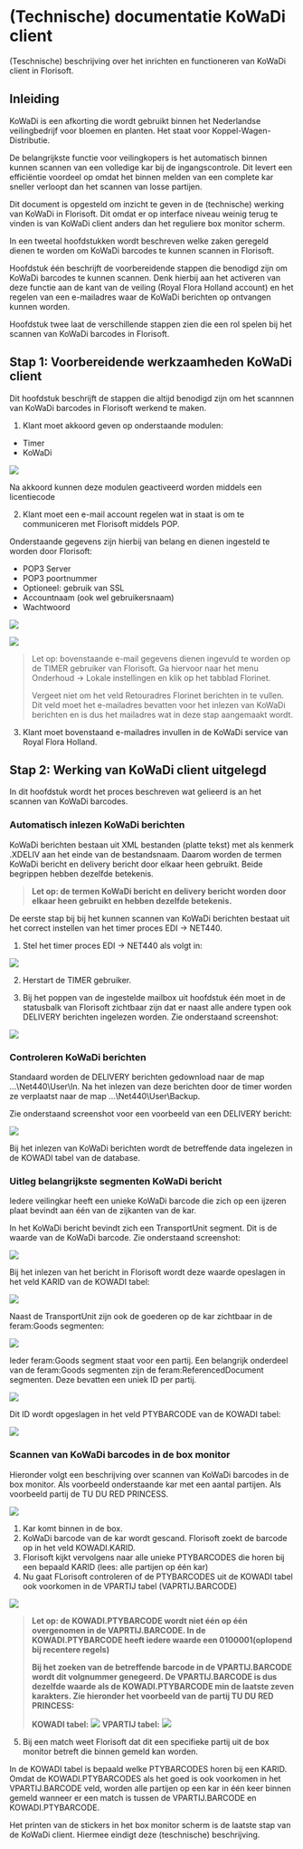 # (Technische) documentatie KoWaDi client

(Teschnische) beschrijving over het inrichten en functioneren van KoWaDi client in Florisoft.

## Inleiding
KoWaDi is een afkorting die wordt gebruikt binnen het Nederlandse veilingbedrijf voor bloemen en planten. Het staat voor Koppel-Wagen-Distributie.

De belangrijkste functie voor veilingkopers is het automatisch binnen kunnen scannen van een volledige kar bij de ingangscontrole. Dit levert een efficiëntie voordeel op omdat het binnen melden van een complete kar sneller verloopt dan het scannen van losse partijen.

Dit document is opgesteld om inzicht te geven in de (technische) werking van KoWaDi in Florisoft. Dit omdat er op interface niveau weinig terug te vinden is van KoWaDi client anders dan het reguliere box monitor scherm.

In een tweetal hoofdstukken wordt beschreven welke zaken geregeld dienen te worden om KoWaDi barcodes te kunnen scannen in Florisoft.

Hoofdstuk één beschrijft de voorbereidende stappen die benodigd zijn om KoWaDi barcodes te kunnen scannen. Denk hierbij aan het activeren van deze functie aan de kant van de veiling (Royal Flora Holland account) en het regelen van een e-mailadres waar de KoWaDi berichten op ontvangen kunnen worden.

Hoofdstuk twee laat de verschillende stappen zien die een rol spelen bij het scannen van KoWaDi barcodes in Florisoft.

## Stap 1: Voorbereidende werkzaamheden KoWaDi client
Dit hoofdstuk beschrijft de stappen die altijd benodigd zijn om het scannnen van KoWaDi barcodes in Florisoft werkend te maken.

1. Klant moet akkoord geven op onderstaande modulen:

- Timer
- KoWaDi

![](2021-12-07-21-53-40.png)

Na akkoord kunnen deze modulen geactiveerd worden middels een licentiecode

2. Klant moet een e-mail account regelen wat in staat is om te communiceren met Florisoft middels POP.

Onderstaande gegevens zijn hierbij van belang en dienen ingesteld te worden door Florisoft:

- POP3 Server
- POP3 poortnummer
- Optioneel: gebruik van SSL
- Accountnaam (ook wel gebruikersnaam)
- Wachtwoord

![](2021-12-08-10-01-09.png)

![](2021-12-08-09-59-54.png)

> Let op: bovenstaande e-mail gegevens dienen ingevuld te worden op de TIMER gebruiker van Florisoft. Ga hiervoor naar het menu Onderhoud -> Lokale instellingen en klik op het tabblad Florinet.
>
> Vergeet niet om het veld Retouradres Florinet berichten in te vullen. Dit veld moet het e-mailadres bevatten voor het inlezen van KoWaDi berichten en is dus het mailadres wat in deze stap aangemaakt wordt.

3. Klant moet bovenstaand e-mailadres invullen in de KoWaDi service van Royal Flora Holland.

## Stap 2: Werking van KoWaDi client uitgelegd
In dit hoofdstuk wordt het proces beschreven wat gelieerd is an het scannen van KoWaDi barcodes.

### Automatisch inlezen KoWaDi berichten
KoWaDi berichten bestaan uit XML bestanden (platte tekst) met als kenmerk .XDELIV aan het einde van de bestandsnaam. Daarom worden de termen KoWaDi bericht en delivery bericht door elkaar heen gebruikt. Beide begrippen hebben dezelfde betekenis.

> **Let op: de termen KoWaDi bericht en delivery bericht worden door elkaar heen gebruikt en hebben dezelfde betekenis.** 

De eerste stap bij bij het kunnen scannen van KoWaDi berichten bestaat uit het correct instellen van het timer proces EDI -> NET440.

1. Stel het timer proces EDI -> NET440 als volgt in:

![](2021-12-08-09-54-47.png)

2. Herstart de TIMER gebruiker.

3. Bij het poppen van de ingestelde mailbox uit hoofdstuk één moet in de statusbalk van Florisoft zichtbaar zijn dat er naast alle andere typen ook DELIVERY berichten ingelezen worden. Zie onderstaand screenshot:

![](2021-12-08-10-04-52.png)

### Controleren KoWaDi berichten
Standaard worden de DELIVERY berichten gedownload naar de map ...\Net440\User\In. Na het inlezen van deze berichten door de timer worden ze verplaatst naar de map ...\Net440\User\Backup.

Zie onderstaand screenshot voor een voorbeeld van een DELIVERY bericht:

![](2021-12-08-10-13-08.png)

Bij het inlezen van KoWaDi berichten wordt de betreffende data ingelezen in de KOWADI tabel van de database.

### Uitleg belangrijkste segmenten KoWaDi bericht
Iedere veilingkar heeft een unieke KoWaDi barcode die zich op een ijzeren plaat bevindt aan één van de zijkanten van de kar.

In het KoWaDi bericht bevindt zich een TransportUnit segment. Dit is de waarde van de KoWaDi barcode. Zie onderstaand screenshot:

![](2021-12-08-10-31-54.png)

Bij het inlezen van het bericht in Florisoft wordt deze waarde opeslagen in het veld KARID van de KOWADI tabel:

![](2021-12-08-10-39-38.png)

Naast de TransportUnit zijn ook de goederen op de kar zichtbaar in de feram:Goods segmenten:

![](2021-12-08-10-42-08.png)

Ieder feram:Goods segment staat voor een partij. Een belangrijk onderdeel van de feram:Goods segmenten zijn de feram:ReferencedDocument segmenten. Deze bevatten een uniek ID per partij. 

![](2021-12-08-10-51-07.png)

Dit ID wordt opgeslagen in het veld PTYBARCODE van de KOWADI tabel:

![](2021-12-08-10-57-09.png)

### Scannen van KoWaDi barcodes in de box monitor
Hieronder volgt een beschrijving over scannen van KoWaDi barcodes in de box monitor. Als voorbeeld onderstaande kar met een aantal partijen. Als voorbeeld partij de TU DU RED PRINCESS. 

![](2021-12-08-11-47-11.png)

1. Kar komt binnen in de box.
2. KoWaDi barcode van de kar wordt gescand.
Florisoft zoekt de barcode op in het veld KOWADI.KARID.
3. Florisoft kijkt vervolgens naar alle unieke PTYBARCODES die horen bij een bepaald KARID (lees: alle partijen op één kar)
4. Nu gaat FLorisoft controleren of de PTYBARCODES uit de KOWADI tabel ook voorkomen in de VPARTIJ tabel (VAPRTIJ.BARCODE)

![](![](2021-12-08-12-05-36.png).png)

> **Let op: de KOWADI.PTYBARCODE wordt niet één op één overgenomen in de VAPRTIJ.BARCODE. In de KOWADI.PTYBARCODE heeft iedere waarde een 0100001(oplopend bij recentere regels)**
>
>**Bij het zoeken van de betreffende barcode in de VPARTIJ.BARCODE wordt dit volgnummer genegeerd. De VPARTIJ.BARCODE is dus dezelfde waarde als de KOWADI.PTYBARCODE min de laatste zeven karakters. Zie hieronder het voorbeeld van de partij TU DU RED PRINCESS:**
>
>**KOWADI tabel:**
>![](2021-12-08-12-23-30.png)
>**VPARTIJ tabel:**
![](![](2021-12-08-12-26-35.png).png)

5. Bij een match weet Florisoft dat dit een specifieke partij uit de box monitor betreft die binnen gemeld kan worden.

In de KOWADI tabel is bepaald welke PTYBARCODES horen bij een KARID. Omdat de KOWADI.PTYBARCODES als het goed is ook voorkomen in het VPARTIJ.BARCODE veld, worden alle partijen op een kar in één keer binnen gemeld wanneer er een match is tussen de VPARTIJ.BARCODE en KOWADI.PTYBARCODE.

Het printen van de stickers in het box monitor scherm is de laatste stap van de KoWaDi client. Hiermee eindigt deze (teschnische) beschrijving.